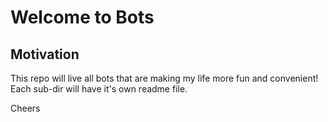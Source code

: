 # Welcome to Bots
## Motivation
This repo will live all bots that are making my life more fun and convenient!
Each sub-dir will have it's own readme file.

Cheers
